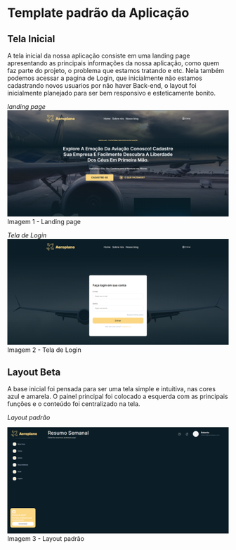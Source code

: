 # Template padrão da Aplicação

## Tela Inicial

A tela inicial da nossa aplicação consiste em uma landing page apresentando as principais informações da nossa aplicação, como quem faz parte do projeto, o problema que estamos tratando e etc.
Nela também podemos acessar a pagina de Login, que inicialmente não estamos cadastrando novos usuarios por não haver Back-end, o layout foi inicialmente planejado para ser bem responsivo e esteticamente bonito.

*landing page*
![1. Landing page](/documentos/img/Landing_page.png)
Imagem 1 - Landing page

*Tela de Login*
![2. Tela de Login](/documentos/img/Tela-de-Login.png)
Imagem 2 - Tela de Login

## Layout Beta

A base inicial foi pensada para ser uma tela simple e intuitiva, nas cores azul e amarela. O painel principal foi colocado a esquerda com as principais funções e o conteúdo foi centralizado na tela.

*Layout padrão*

![3. Layout padrão](/documentos/img/Dashboard.png)
Imagem 3 - Layout padrão





